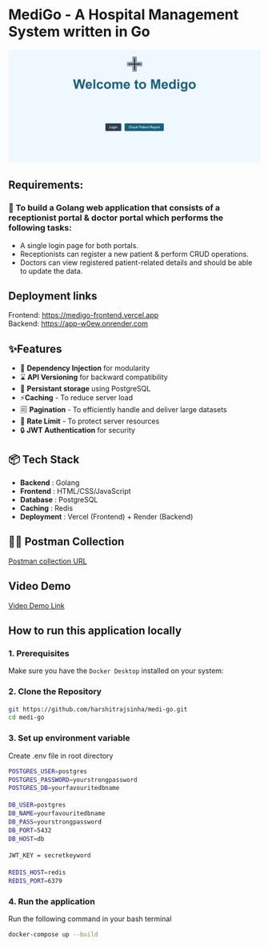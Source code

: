 # MediGo - A Hospital Management System written in Go

![frontend](./frontend.png)

## Requirements:

### 🚀 To build a Golang web application that consists of a receptionist portal & doctor portal which performs the following tasks:

- A single login page for both portals.
- Receptionists can register a new patient & perform CRUD operations.
- Doctors can view registered patient-related details and should be able to update the data.

## Deployment links

Frontend: https://medigo-frontend.vercel.app \
Backend: https://app-w0ew.onrender.com

## ✨Features

- 🔗 **Dependency Injection** for modularity
- ⌛ **API Versioning** for backward compatibility
- 💾 **Persistant storage** using PostgreSQL
- ⚡**Caching** - To reduce server load
- 🗐 **Pagination** - To efficiently handle and deliver large datasets
- 🚧 **Rate Limit** - To protect server resources
- 🔒 **JWT Authentication** for security

## 📦 Tech Stack

- **Backend** : Golang
- **Frontend** : HTML/CSS/JavaScript
- **Database** : PostgreSQL
- **Caching** : Redis
- **Deployment** : Vercel (Frontend) + Render (Backend)

## 👨‍🚀 Postman Collection

[Postman collection URL](https://www.postman.com/docking-module-cosmonaut-41943639/workspace/harshitraj-public-workspace/collection/40689865-dae91a9f-35fc-4337-9e23-1282d4a57dbe?action=share&creator=40689865)

## Video Demo

[Video Demo Link](https://riverside.fm/shared/exported-clip/97910da3b8c897d91dde)

## How to run this application locally

### 1. Prerequisites

Make sure you have the `Docker Desktop` installed on your system:

### 2. Clone the Repository

```bash
git https://github.com/harshitrajsinha/medi-go.git
cd medi-go
```

### 3. Set up environment variable

Create .env file in root directory

```bash
POSTGRES_USER=postgres
POSTGRES_PASSWORD=yourstrongpassword
POSTGRES_DB=yourfavouritedbname

DB_USER=postgres
DB_NAME=yourfavouritedbname
DB_PASS=yourstrongpassword
DB_PORT=5432
DB_HOST=db

JWT_KEY = secretkeyword

REDIS_HOST=redis
REDIS_PORT=6379
```

### 4. Run the application

Run the following command in your bash terminal

```bash
docker-compose up --build
```

